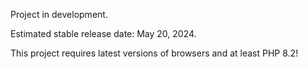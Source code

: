 Project in development.

Estimated stable release date: May 20, 2024.

This project requires latest versions of browsers and at least PHP 8.2!
